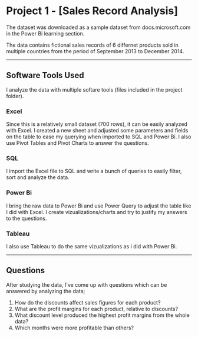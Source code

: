 # Project 1 - [Sales Record Analysis]

The dataset was downloaded as a sample dataset from docs.microsoft.com in the Power Bi learning section.

The data contains fictional sales records of 6 differnet products sold in multiple countries from the period of September 2013 to December 2014.

---

## Software Tools Used
I analyze the data with multiple softare tools (files included in the project folder).
### Excel
Since this is a relatively small dataset (700 rows), it can be easily analyzed with Excel. I created a new sheet and adjusted some parameters and fields on the table to ease my querying when imported to SQL and Power Bi.
I also use Pivot Tables and Pivot Charts to answer the questions.
### SQL 
I import the Excel file to SQL and write a bunch of queries to easily filter, sort and analyze the data.
### Power Bi
I bring the raw data to Power Bi and use Power Query to adjust the table like I did with Excel. I create vizualizations/charts and try to justify my answers to the questions.
### Tableau
I also use Tableau to do the same vizualizations as I did with Power Bi.

---

## Questions
After studying the data, I've come up with questions which can be answered by analyzing the data;
1. How do the discounts affect sales figures for each product?
2. What are the profit margins for each product, relative to discounts?
3. What discount level produced the highest profit margins from the whole data?
4. Which months were more profitable than others?
